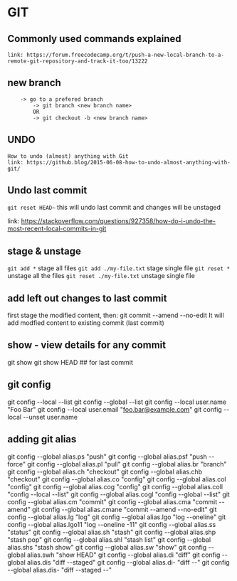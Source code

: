# GIT

## Commonly used commands explained

	link: https://forum.freecodecamp.org/t/push-a-new-local-branch-to-a-remote-git-repository-and-track-it-too/13222
	
## new branch

		-> go to a prefered branch
			-> git branch <new branch name>
			OR
			-> git checkout -b <new branch name>
			

## UNDO

	How to undo (almost) anything with Git 
	link: https://github.blog/2015-06-08-how-to-undo-almost-anything-with-git/

## Undo last commit

`git reset HEAD~` this will undo last commit and changes will be unstaged

link: https://stackoverflow.com/questions/927358/how-do-i-undo-the-most-recent-local-commits-in-git

## stage & unstage

`git add *` stage all files
`git add ./my-file.txt` stage single file
`git reset *` unstage all the files
`git reset ./my-file.txt` unstage single file

## add left out changes to last commit

  first stage the modified content, then:
  git commit --amend --no-edit
  It will add modfied content to existing commit (last commit)

## show - view details for any commit

  git show <commit>
  git show HEAD ## for last commit

## git config

git config --local --list
git config --global --list
git config --local user.name "Foo Bar"
git config --local user.email "foo.bar@example.com"
git config --local --unset user.name


## adding git alias

git config --global alias.ps "push"
git config --global alias.psf "push --force"
git config --global alias.pl "pull"
git config --global alias.br "branch"
git config --global alias.ch "checkout"
git config --global alias.chb "checkout"
git config --global alias.co "config"
git config --global alias.col "config"
git config --global alias.cog "config"
git config --global alias.coll "config --local --list"
git config --global alias.cogl "config --global --list"
git config --global alias.cm "commit"
git config --global alias.cma "commit --amend"
git config --global alias.cmane "commit --amend --no-edit"
git config --global alias.lg "log"
git config --global alias.lgo "log --oneline"
git config --global alias.lgo11 "log --oneline -11"
git config --global alias.ss "status"
git config --global alias.sh "stash"
git config --global alias.shp "stash pop"
git config --global alias.shl "stash list"
git config --global alias.shs "stash show"
git config --global alias.sw "show"
git config --global alias.swh "show HEAD"
git config --global alias.di "diff"
git config --global alias.dis "diff --staged"
git config --global alias.di- "diff --"
git config --global alias.dis- "diff --staged --"










